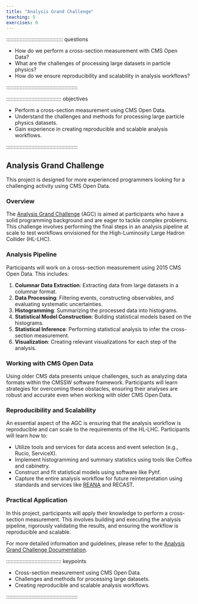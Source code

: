 ```yaml
---
title: "Analysis Grand Challenge"
teaching: 5
exercises: 0
---
```


:::::::::::::::::::::::::::::::::::::: questions 

- How do we perform a cross-section measurement with CMS Open Data?
- What are the challenges of processing large datasets in particle physics?
- How do we ensure reproducibility and scalability in analysis workflows?

::::::::::::::::::::::::::::::::::::::::::::::::

::::::::::::::::::::::::::::::::::::: objectives

- Perform a cross-section measurement using CMS Open Data.
- Understand the challenges and methods for processing large particle physics datasets.
- Gain experience in creating reproducible and scalable analysis workflows.

::::::::::::::::::::::::::::::::::::::::::::::::

## Analysis Grand Challenge

This project is designed for more experienced programmers looking for a challenging activity using CMS Open Data.

### Overview

The [Analysis Grand Challenge](https://agc.readthedocs.io/en/latest/?badge=latest) (AGC) is aimed at participants who have a solid programming background and are eager to tackle complex problems. This challenge involves performing the final steps in an analysis pipeline at scale to test workflows envisioned for the High-Luminosity Large Hadron Collider (HL-LHC).

### Analysis Pipeline

Participants will work on a cross-section measurement using 2015 CMS Open Data. This includes:

1. **Columnar Data Extraction**: Extracting data from large datasets in a columnar format.
2. **Data Processing**: Filtering events, constructing observables, and evaluating systematic uncertainties.
3. **Histogramming**: Summarizing the processed data into histograms.
4. **Statistical Model Construction**: Building statistical models based on the histograms.
5. **Statistical Inference**: Performing statistical analysis to infer the cross-section measurement.
6. **Visualization**: Creating relevant visualizations for each step of the analysis.

### Working with CMS Open Data

Using older CMS data presents unique challenges, such as analyzing data formats within the CMSSW software framework. Participants will learn strategies for overcoming these obstacles, ensuring their analyses are robust and accurate even when working with older CMS Open Data.


### Reproducibility and Scalability

An essential aspect of the AGC is ensuring that the analysis workflow is reproducible and can scale to the requirements of the HL-LHC. Participants will learn how to:

- Utilize tools and services for data access and event selection (e.g., Rucio, ServiceX).
- Implement histogramming and summary statistics using tools like Coffea and cabinetry.
- Construct and fit statistical models using software like Pyhf.
- Capture the entire analysis workflow for future reinterpretation using standards and services like [REANA](https://www.reana.io) and RECAST.

### Practical Application

In this project, participants will apply their knowledge to perform a cross-section measurement. This involves building and executing the analysis pipeline, rigorously validating the results, and ensuring the workflow is reproducible and scalable.

For more detailed information and guidelines, please refer to the [Analysis Grand Challenge Documentation](https://agc.readthedocs.io/en/latest/).

::::::::::::::::::::::::::::::::::::: keypoints 

- Cross-section measurement using CMS Open Data.
- Challenges and methods for processing large datasets.
- Creating reproducible and scalable analysis workflows.

::::::::::::::::::::::::::::::::::::::::::::::::
